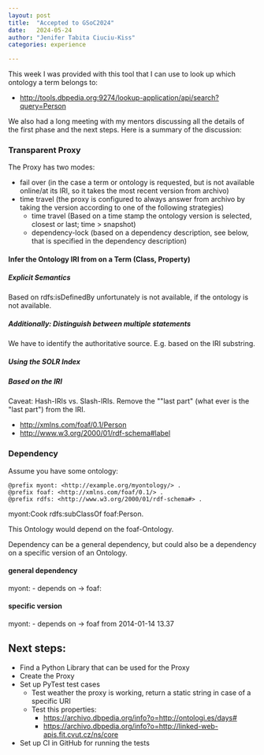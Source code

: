 ```yaml
---
layout: post
title:  "Accepted to GSoC2024"
date:   2024-05-24
author: "Jenifer Tabita Ciuciu-Kiss"
categories: experience

---
```


This week I was provided with this tool that I can use to look up which ontology a term belongs to:
- http://tools.dbpedia.org:9274/lookup-application/api/search?query=Person


We also had a long meeting with my mentors discussing all the details of the first phase and the next steps. Here is a summary of the discussion:


### Transparent Proxy


The Proxy has two modes:

- fail over (in the case a term or ontology is requested, but is not available online/at its IRI, so it takes the most recent version from archivo)
- time travel (the proxy is configured to always answer from archivo by taking the version according to one of the following strategies)
    - time travel (Based on a time stamp the ontology version is selected, closest or last; time > snapshot)
    - dependency-lock (based on a dependency description, see below, that is specified in the dependency description)



#### Infer the Ontology IRI from on a Term (Class, Property)

##### Explicit Semantics

Based on rdfs:isDefinedBy unfortunately is not available, if the ontology is not available.

##### Additionally: Distinguish between multiple statements

We have to identify the authoritative source. E.g. based on the IRI substring.

##### Using the SOLR Index

##### Based on the IRI

Caveat: Hash-IRIs vs. Slash-IRIs.
Remove the ""last part" (what ever is the "last part") from the IRI.

- http://xmlns.com/foaf/0.1/Person
- http://www.w3.org/2000/01/rdf-schema#label




### Dependency

Assume you have some ontology:

```
@prefix myont: <http://example.org/myontology/> .
@prefix foaf: <http://xmlns.com/foaf/0.1/> .
@prefix rdfs: <http://www.w3.org/2000/01/rdf-schema#> .
```

myont:Cook rdfs:subClassOf foaf:Person.


This Ontology would depend on the foaf-Ontology.

Dependency can be a general dependency, but could also be a dependency on a specific version of an Ontology.


#### general dependency

myont: - depends on → foaf:


#### specific version

myont: - depends on → foaf from 2014-01-14 13.37


## Next steps:
- Find a Python Library that can be used for the Proxy
- Create the Proxy
- Set up PyTest test cases
    - Test weather the proxy is working, return a static string in case of a specific URI
    - Test this properties:
        - https://archivo.dbpedia.org/info?o=http://ontologi.es/days#
        - https://archivo.dbpedia.org/info?o=http://linked-web-apis.fit.cvut.cz/ns/core
- Set up CI in GitHub for running the tests
